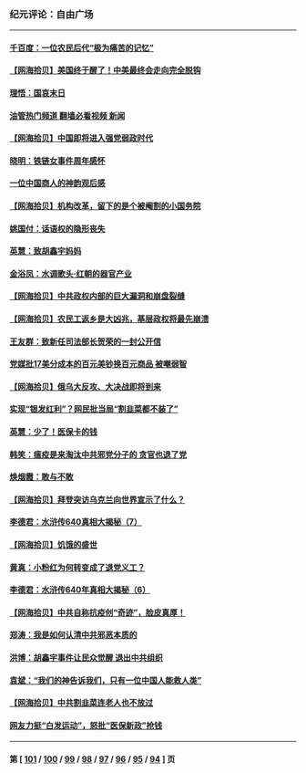 ### 纪元评论：自由广场
---
#### [千百度：一位农民后代“极为痛苦的记忆”](../../pages/nsc993/n13943156.md?03060330) 
#### [【网海拾贝】美国终于醒了！中美最终会走向完全脱钩](../../pages/nsc993/n13942246.md?03060330) 
#### [理悟：国哀末日](../../pages/nsc993/n13942484.md?03060330) 
#### [油管热门频道 翻墙必看视频 新闻](ok?03060330)
#### [【网海拾贝】中国即将进入强党弱政时代](../../pages/nsc993/n13940669.md?03060330) 
#### [晓明：铁链女事件周年感怀](../../pages/nsc993/n13940319.md?03060330) 
#### [一位中国商人的神韵观后感](../../pages/nsc993/n13939585.md?03060330) 
#### [【网海拾贝】机构改革，留下的是个被阉割的小国务院](../../pages/nsc993/n13939947.md?03060330) 
#### [姚国付：话语权的隐形丧失](../../pages/nsc993/n13939077.md?03060330) 
#### [英慧：致胡鑫宇妈妈](../../pages/nsc993/n13939332.md?03060330) 
#### [金浴凤：水调歌头·红朝的器官产业](../../pages/nsc993/n13939150.md?03060330) 
#### [【网海拾贝】中共政权内部的巨大漏洞和崩盘裂缝](../../pages/nsc993/n13939066.md?03060330) 
#### [【网海拾贝】农民工返乡是大凶兆，基层政权将最先崩溃](../../pages/nsc993/n13938719.md?03060330) 
#### [王友群：致新任司法部长贺荣的一封公开信](../../pages/nsc993/n13938195.md?03060330) 
#### [党媒批17美分成本的百元美钞换百元商品 被嘲弱智](../../pages/nsc993/n13937780.md?03060330) 
#### [【网海拾贝】俄乌大反攻、大决战即将到来](../../pages/nsc993/n13937169.md?03060330) 
#### [实现“银发红利”？网民批当局“割韭菜都不装了”](../../pages/nsc993/n13935937.md?03060330) 
#### [英慧：少了！医保卡的钱](../../pages/nsc993/n13935476.md?03060330) 
#### [韩笑：瘟疫是来淘汰中共邪党分子的 贪官也退了党](../../pages/nsc993/n13935459.md?03060330) 
#### [焕烟霞：敢与不敢](../../pages/nsc993/n13935368.md?03060330) 
#### [【网海拾贝】拜登突访乌克兰向世界宣示了什么？](../../pages/nsc993/n13935345.md?03060330) 
#### [李德君：水浒传640真相大揭秘（7）](../../pages/nsc993/n13935185.md?03060330) 
#### [【网海拾贝】饥饿的盛世](../../pages/nsc993/n13934650.md?03060330) 
#### [黄真：小粉红为何转变成了退党义工？](../../pages/nsc993/n13933749.md?03060330) 
#### [李德君：水浒传640年真相大揭秘（6）](../../pages/nsc993/n13933774.md?03060330) 
#### [【网海拾贝】中共自称抗疫创“奇迹”，脸皮真厚！](../../pages/nsc993/n13933756.md?03060330) 
#### [郑涛：我是如何认清中共邪恶本质的](../../pages/nsc993/n13933632.md?03060330) 
#### [洪博：胡鑫宇事件让民众觉醒 退出中共组织](../../pages/nsc993/n13933571.md?03060330) 
#### [袁斌：“我们的神告诉我们，只有一位中国人能救人类”](../../pages/nsc993/n13933240.md?03060330) 
#### [【网海拾贝】中共割韭菜连老人也不放过](../../pages/nsc993/n13933148.md?03060330) 
#### [网友力挺“白发运动”，怒批“医保新政”抢钱](../../pages/nsc993/n13932475.md?03060330) 

---
#### 第 [ [101](./101.md?03060330) / [100](./100.md?03060330) / [99](./99.md?03060330) / [98](./98.md?03060330) / [97](./97.md?03060330) / [96](./96.md?03060330) / [95](./95.md?03060330) / [94](./94.md?03060330) ] 页

